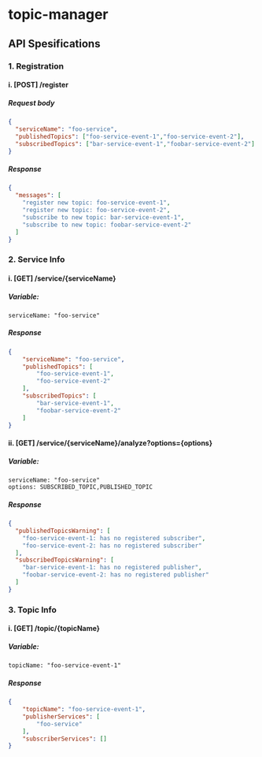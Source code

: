 # topic-manager


## API Spesifications

### 1. Registration
#### i. [POST] /register
##### Request body
```json
{
  "serviceName": "foo-service",
  "publishedTopics": ["foo-service-event-1","foo-service-event-2"],
  "subscribedTopics": ["bar-service-event-1","foobar-service-event-2"]
}
```
##### Response
```json
{
  "messages": [
    "register new topic: foo-service-event-1",
    "register new topic: foo-service-event-2",
    "subscribe to new topic: bar-service-event-1",
    "subscribe to new topic: foobar-service-event-2"
  ]
}
```

### 2. Service Info
#### i. [GET] /service/{serviceName}
##### Variable:
```
serviceName: "foo-service"
```
##### Response
```json
{
    "serviceName": "foo-service",
    "publishedTopics": [
        "foo-service-event-1",
        "foo-service-event-2"
    ],
    "subscribedTopics": [
        "bar-service-event-1",
        "foobar-service-event-2"
    ]
}
```

#### ii. [GET] /service/{serviceName}/analyze?options={options}
##### Variable:
```
serviceName: "foo-service"
options: SUBSCRIBED_TOPIC,PUBLISHED_TOPIC
```
##### Response
```json
{
  "publishedTopicsWarning": [
    "foo-service-event-1: has no registered subscriber",
    "foo-service-event-2: has no registered subscriber"
  ],
  "subscribedTopicsWarning": [
    "bar-service-event-1: has no registered publisher",
    "foobar-service-event-2: has no registered publisher"
  ]
}
```

### 3. Topic Info
#### i. [GET] /topic/{topicName}
##### Variable:
```
topicName: "foo-service-event-1"
```
##### Response
```json
{
    "topicName": "foo-service-event-1",
    "publisherServices": [
        "foo-service"
    ],
    "subscriberServices": []
}
```



